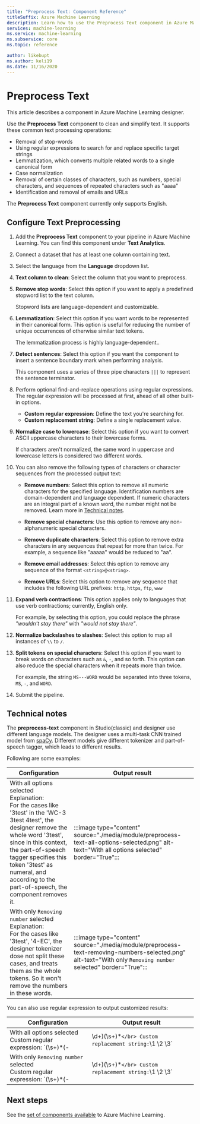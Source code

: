 ```yaml
---
title: "Preprocess Text: Component Reference"
titleSuffix: Azure Machine Learning
description: Learn how to use the Preprocess Text component in Azure Machine Learning designer to clean and simplify text.
services: machine-learning
ms.service: machine-learning
ms.subservice: core
ms.topic: reference

author: likebupt
ms.author: keli19
ms.date: 11/16/2020
---
```

# Preprocess Text

This article describes a component in Azure Machine Learning designer.

Use the **Preprocess Text** component to clean and simplify text. It supports these common text processing operations:

* Removal of stop-words
* Using regular expressions to search for and replace specific target strings
* Lemmatization, which converts multiple related words to a single canonical form
* Case normalization
* Removal of certain classes of characters, such as numbers, special characters, and sequences of repeated characters such as "aaaa"
* Identification and removal of emails and URLs

The **Preprocess Text** component currently only supports English.

## Configure Text Preprocessing  

1.  Add the **Preprocess Text** component to your pipeline in Azure Machine Learning. You can find this component under **Text Analytics**.

1. Connect a dataset that has at least one column containing text.

1. Select the language from the **Language** dropdown list.

1. **Text column to clean**: Select the column that you want to preprocess.

1. **Remove stop words**: Select this option if you want to apply a predefined stopword list to the text column. 

    Stopword lists are language-dependent and customizable.

1. **Lemmatization**: Select this option if you want words to be represented in their canonical form. This option is useful for reducing the number of unique occurrences of otherwise similar text tokens.

    The lemmatization process is highly language-dependent..

1. **Detect sentences**: Select this option if you want the component to insert a sentence boundary mark when performing analysis.

    This component uses a series of three pipe characters `|||` to represent the sentence terminator.

1. Perform optional find-and-replace operations using regular expressions. The regular expression will be processed at first, ahead of all other built-in options.

    * **Custom regular expression**: Define the text you're searching for.
    * **Custom replacement string**: Define a single replacement value.

1. **Normalize case to lowercase**: Select this option if you want to convert ASCII uppercase characters to their lowercase forms.

    If characters aren't normalized, the same word in uppercase and lowercase letters is considered two different words.

1. You can also remove the following types of characters or character sequences from the processed output text:

    * **Remove numbers**: Select this option to remove all numeric characters for the specified language. Identification numbers are domain-dependent and language dependent. If numeric characters are an integral part of a known word, the number might not be removed. Learn more in [Technical notes](#technical-notes).
    
    * **Remove special characters**: Use this option to remove any non-alphanumeric special characters.
    
    * **Remove duplicate characters**: Select this option to remove extra characters in any sequences that repeat for more than twice. For example, a sequence like "aaaaa" would be reduced to "aa".
    
    * **Remove email addresses**: Select this option to remove any sequence of the format `<string>@<string>`.  
    * **Remove URLs**: Select this option to remove any sequence that includes the following URL prefixes: `http`, `https`, `ftp`, `www`
    
1. **Expand verb contractions**: This option applies only to languages that use verb contractions; currently, English only. 

    For example, by selecting this option, you could replace the phrase *"wouldn't stay there"* with *"would not stay there"*.

1. **Normalize backslashes to slashes**: Select this option to map all instances of `\\` to `/`.

1. **Split tokens on special characters**: Select this option if you want to break words on characters such as `&`, `-`, and so forth. This option can also reduce the special characters when it repeats more than twice. 

    For example, the string `MS---WORD` would be separated into three tokens, `MS`, `-`, and `WORD`.

1. Submit the pipeline.

## Technical notes

The **preprocess-text** component in Studio(classic) and designer use different language models. The designer uses a multi-task CNN trained model from [spaCy](https://spacy.io/models/en). Different models give different tokenizer and part-of-speech tagger, which leads to different results.

Following are some examples:

| Configuration | Output result |
| --- | --- |
|With all options selected </br> Explanation: </br> For the cases like '3test' in the 'WC-3 3test 4test', the designer remove the whole word '3test', since in this context, the part-of-speech tagger specifies this token '3test' as numeral, and according to the part-of-speech, the component removes it.| :::image type="content" source="./media/module/preprocess-text-all-options-selected.png" alt-text="With all options selected" border="True"::: |
|With only `Removing number` selected </br> Explanation: </br> For the cases like '3test', '4-EC', the designer tokenizer dose not split these cases, and treats them as the whole tokens. So it won't remove the numbers in these words.| :::image type="content" source="./media/module/preprocess-text-removing-numbers-selected.png" alt-text="With only `Removing number` selected" border="True"::: |

You can also use regular expression to output customized results:

| Configuration | Output result |
| --- | --- |
|With all options selected </br> Custom regular expression: `(\s+)*(-|\d+)(\s+)*` </br> Custom replacement string: `\1 \2 \3`| :::image type="content" source="./media/module/preprocess-text-regular-expression-all-options-selected.png" alt-text="With all options selected and regular expression" border="True"::: |
|With only `Removing number` selected </br> Custom regular expression: `(\s+)*(-|\d+)(\s+)*` </br> Custom replacement string: `\1 \2 \3`| :::image type="content" source="./media/module/preprocess-text-regular-expression-removing-numbers-selected.png" alt-text="With removing numbers selected and regular expression" border="True"::: |


## Next steps

See the [set of components available](module-reference.md) to Azure Machine Learning. 